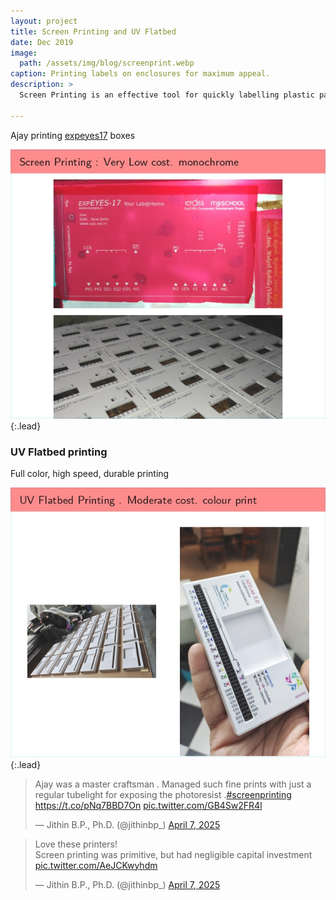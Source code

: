 ```yaml
---
layout: project
title: Screen Printing and UV Flatbed
date: Dec 2019
image:  
  path: /assets/img/blog/screenprint.webp
caption: Printing labels on enclosures for maximum appeal.
description: >
  Screen Printing is an effective tool for quickly labelling plastic parts. Shown here is the photoresist film etched with the pattern for ExpEYES-17. The printed boxes have come out quite clean.

---
```


Ajay printing [expeyes17](https://expeyes.in) boxes


![](/assets/img/seminar/seminar_cropped-1-38_page-0027.jpg){:.lead}


### UV Flatbed printing

Full color, high speed, durable printing

![](/assets/img/seminar/seminar_cropped-1-38_page-0028.jpg){:.lead}


<blockquote class="twitter-tweet"><p lang="en" dir="ltr">Ajay was a master craftsman . Managed such fine prints with just a regular tubelight for exposing the photoresist .<a href="https://twitter.com/hashtag/screenprinting?src=hash&amp;ref_src=twsrc%5Etfw">#screenprinting</a> <a href="https://t.co/pNq7BBD7On">https://t.co/pNq7BBD7On</a> <a href="https://t.co/GB4Sw2FR4l">pic.twitter.com/GB4Sw2FR4l</a></p>&mdash; Jithin B.P., Ph.D. (@jithinbp_) <a href="https://twitter.com/jithinbp_/status/1909153839153807744?ref_src=twsrc%5Etfw">April 7, 2025</a></blockquote> <script async src="https://platform.twitter.com/widgets.js" charset="utf-8"></script> 

<blockquote class="twitter-tweet"><p lang="en" dir="ltr">Love these printers!<br>Screen printing was primitive, but had negligible capital investment <a href="https://t.co/AeJCKwyhdm">pic.twitter.com/AeJCKwyhdm</a></p>&mdash; Jithin B.P., Ph.D. (@jithinbp_) <a href="https://twitter.com/jithinbp_/status/1909150237387522126?ref_src=twsrc%5Etfw">April 7, 2025</a></blockquote> <script async src="https://platform.twitter.com/widgets.js" charset="utf-8"></script> 

